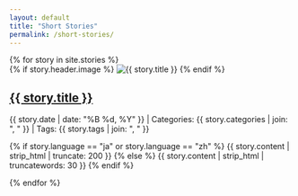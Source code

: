 ```yaml
---
layout: default
title: "Short Stories"
permalink: /short-stories/
---
```


<main>
  <div class="blog-grid">
    {% for story in site.stories %}
    <article class="blog-card" data-categories="{{ story.categories | join: ',' }}" data-tags="{{ story.tags | join: ',' }}">
      {% if story.header.image %}
      <img src="{{ story.header.image | relative_url }}" alt="{{ story.title }}">
      {% endif %}
      <h2><a href="{{ story.url }}">{{ story.title }}</a></h2>
      <p class="meta">
        {{ story.date | date: "%B %d, %Y" }} | Categories: {{ story.categories | join: ", " }} | Tags: {{ story.tags | join: ", " }}
      </p>
      <p>
        {% if story.language == "ja" or story.language == "zh" %}
          {{ story.content | strip_html | truncate: 200 }}
        {% else %}
          {{ story.content | strip_html | truncatewords: 30 }}
        {% endif %}
      </p>
    </article>
    {% endfor %}
  </div>
</main>
